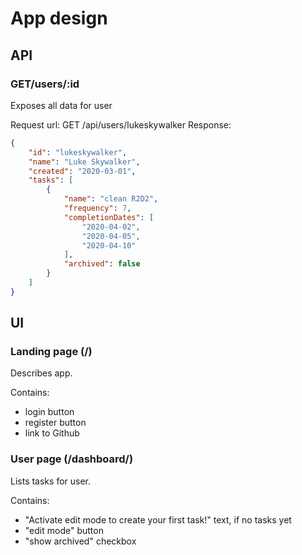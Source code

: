 # App design

## API
### GET/users/:id
Exposes all data for user

Request url: GET /api/users/lukeskywalker
Response:
``` json
{
    "id": "lukeskywalker",
    "name": "Luke Skywalker",
    "created": "2020-03-01",
    "tasks": [
        {
            "name": "clean R2D2",
            "frequency": 7,
            "completionDates": [
                "2020-04-02",
                "2020-04-05",
                "2020-04-10"
            ],
            "archived": false
        }
    ]
}
```

## UI

### Landing page (/)
Describes app.

Contains:
- login button
- register button
- link to Github 

### User page (/dashboard/)
Lists tasks for user.

Contains:
- "Activate edit mode to create your first task!" text, if no tasks yet
- "edit mode" button
- "show archived" checkbox
